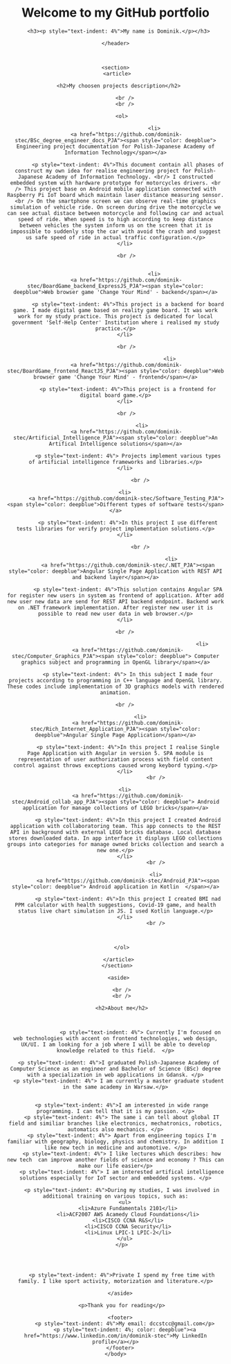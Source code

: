 <html>
  <body>
    <header>
      <h1>Welcome to my GitHub portfolio</h1>

      <h3><p style="text-indent: 4%">My name is Dominik.</p></h3>

    </header>



    <section>
     <article>

      <h2>My choosen projects description</h2>

          <br />
          <br />

        <ol>

                             <li>
           <a href="https://github.com/dominik-stec/BSc_degree_engineer_docs_PJA"><span style="color: deepblue"> Engineering project documentation for Polish-Japanese Academy of Information Technology</span></a>

            <p style="text-indent: 4%">This document contain all phases of construct my own idea for realise engineering project for Polish-Japanese Academy of Information Technology. <br/> I constructed embedded system with hardware prototype for motorcycles drivers. <br /> This project base on Android mobile application connected with Raspberry Pi IoT board which maintain laser distance measuring sensor. <br /> On the smartphone screen we can observe real-time graphics simulation of vehicle ride. On screen during drive the motorcycle we can see actual distace between motorcycle and following car and actual speed of ride. When speed is to high according to keep distance between vehicles the system inform us on the screen that it is impossible to suddenly stop the car with avoid the crash and suggest us safe speed of ride in actual traffic configuration.</p>
          </li>

           <br />


                             <li>
           <a href="https://github.com/dominik-stec/BoardGame_backend_ExpressJS_PJA"><span style="color: deepblue">Web browser game 'Change Your Mind' - backend</span></a>

            <p style="text-indent: 4%">This project is a backend for board game. I made digital game based on reality game board. It was work work for my study practice. This project is dedicated for local government 'Self-Help Center' Institution where i realised my study practice.</p>
          </li>

           <br />

                                       <li>
           <a href="https://github.com/dominik-stec/BoardGame_frontend_ReactJS_PJA"><span style="color: deepblue">Web browser game 'Change Your Mind' - frontend</span></a>

            <p style="text-indent: 4%">This project is a frontend for digital board game.</p>
          </li>

           <br />

                     <li>
           <a href="https://github.com/dominik-stec/Artificial_Intelligence_PJA"><span style="color: deepblue">An Artifical Intelligence solutions</span></a>

            <p style="text-indent: 4%"> Projects implement various types of artificial intelligence frameworks and libraries.</p>
          </li>

                    <br />

          <li>
           <a href="https://github.com/dominik-stec/Software_Testing_PJA"><span style="color: deepblue">Different types of software tests</span></a>

            <p style="text-indent: 4%">In this project I use different tests libraries for verify project implementation solutions.</p>
          </li>

                    <br />

                                        <li>
            <a href="https://github.com/dominik-stec/.NET_PJA"><span style="color: deepblue">Angular Single Page Application with REST API and backend layer</span></a>

            <p style="text-indent: 4%">This solution contains Angular SPA for register new users in system as frontend of application. After add new user new data are send for REST API backend endpoint. Backend work on .NET framework implementation. After register new user it is possible to read new user data in web browser.</p>
          </li>

          <br />

                                                            <li>
            <a href="https://github.com/dominik-stec/Computer_Graphics_PJA"><span style="color: deepblue"> Computer graphics subject and programming in OpenGL library</span></a>

            <p style="text-indent: 4%"> In this subject I made four projects according to programming in C++ language and OpenGL library. These codes include implementation of 3D graphics models with rendered animation.

</p>
          </li>
          
          <br />
          
                    <li>
            <a href="https://github.com/dominik-stec/Rich_Internet_Application_PJA"><span style="color: deepblue">Angular Single Page Application</span></a>
          
            <p style="text-indent: 4%">In this project I realise Single Page Application with Angular in version 5. SPA module is representation of user authorization process with field content control against throws exceptions caused wrong keybord typing.</p>
          </li>
                              <br />
          
          <li>
            <a href="https://github.com/dominik-stec/Android_collab_app_PJA"><span style="color: deepblue"> Android application for manage collections of LEGO bricks</span></a>
          
            <p style="text-indent: 4%">In this project I created Android application with collaboratoring team. This app connects to the REST API in background with external LEGO bricks database. Local database stores downloaded data. In app interface it displays LEGO collections groups into categories for manage owned bricks collection and search a new one.</p>
          </li>
                              <br />

                              <li>
            <a href="https://github.com/dominik-stec/Android_PJA"><span style="color: deepblue"> Android application in Kotlin  </span></a>

            <p style="text-indent: 4%">In this project I created BMI nad PPM calculator with health suggestions, Covid-19 game, and health status live chart simulation in JS. I used Kotlin language.</p>
          </li>
                              <br />



        </ol>

      </article>
     </section>

      <aside>

        <br />
        <br />

        <h2>About me</h2>



                    <p style="text-indent: 4%"> Currently I'm focused on web technologies with accent on frontend technologies, web design, UX/UI. I am looking for a job where I will be able to develop knowledge related to this field.  </p>

      <p style="text-indent: 4%">I graduated Polish-Japanese Academy of Computer Science as an engineer and Bachelor of Science (BSc) degree with a specialization in web applications in Gdansk. </p>
      <p style="text-indent: 4%"> I am currently a master graduate student in the same academy in Warsaw.</p>


        <p style="text-indent: 4%">I am interested in wide range programming. I can tell that it is my passion. </p>
        <p style="text-indent: 4%"> The same i can tell about global IT field and similiar branches like electronics, mechatronics, robotics, automatics also mechanics. </p>
        <p style="text-indent: 4%"> Apart from engineering topics I'm familiar with geography, biology, physics and chemistry. In addition I like new tech in medicine and automotive. </p>
        <p style="text-indent: 4%"> I like lectures which describes: how new tech  can improve another fields of science and economy ? This can make our life easier</p>
        <p style="text-indent: 4%"> I am interested artifical intelligence solutions especially for IoT sector and embedded systems. </p>

        <p style="text-indent: 4%">During my studies, I was involved in additional training on various topics, such as:
          <ul>
            <li>Azure Fundamentals 2101</li>
            <li>ACF2007 AWS Acamedy Cloud Foundations</li>
            <li>CISCO CCNA R&S</li>
            <li>CISCO CCNA Security</li>
            <li>Linux LPIC-1 LPIC-2</li>
          </ul>
        </p>




        <p style="text-indent: 4%">Private I spend my free time with family. I like sport activity, motorization and literature.</p>

       </aside>

        <p>Thank you for reading</p>

       <footer>
          <p style="text-indent: 4%">My email: dccstcc@gmail.com</p>
          <p style="text-indent: 4%; color: deepblue"><a href="https://www.linkedin.com/in/dominik-stec">My LinkedIn profile</a></p>
       </footer>
    </body>

</html>
